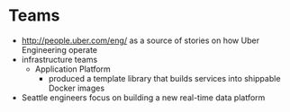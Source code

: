 # Teams

- http://people.uber.com/eng/ as a source of stories on how Uber Engineering operate
- infrastructure teams
  - Application Platform
    - produced a template library that builds services into shippable Docker images
- Seattle engineers focus on building a new real-time data platform
